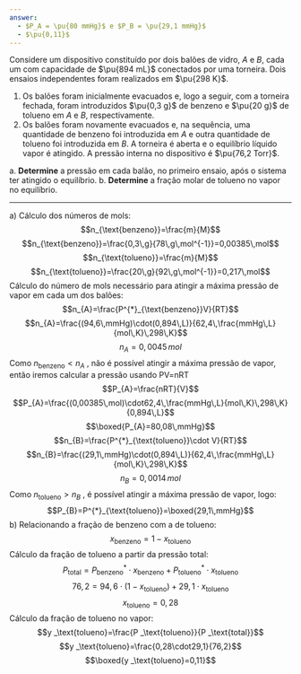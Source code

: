 ```yaml
---
answer:
  - $P_A = \pu{80 mmHg}$ e $P_B = \pu{29,1 mmHg}$
  - $\pu{0,11}$
---
```



Considere um dispositivo constituído por dois balões de vidro, $A$ e $B$, cada um com capacidade de $\pu{894 mL}$ conectados por uma torneira. Dois ensaios independentes foram realizados em $\pu{298 K}$.

1. Os balões foram inicialmente evacuados e, logo a seguir, com a torneira fechada, foram introduzidos $\pu{0,3 g}$ de benzeno e $\pu{20 g}$ de tolueno em $A$ e $B$, respectivamente. 
2. Os balões foram novamente evacuados e, na sequência, uma quantidade de benzeno foi introduzida em $A$ e outra quantidade de tolueno foi introduzida em $B$. A torneira é aberta e o equilíbrio líquido vapor é atingido. A pressão interna no dispositivo é $\pu{76,2 Torr}$.

a. **Determine** a pressão em cada balão, no primeiro ensaio, após o sistema ter atingido o equilíbrio.
b. **Determine** a fração molar de tolueno no vapor no equilíbrio.

---

a) Cálculo dos números de mols:
$$n_{\text{benzeno}}=\frac{m}{M}$$
$$n_{\text{benzeno}}=\frac{0,3\,g}{78\,g\,mol^{-1}}=0,00385\,mol$$
$$n_{\text{tolueno}}=\frac{m}{M}$$
$$n_{\text{tolueno}}=\frac{20\,g}{92\,g\,mol^{-1}}=0,217\,mol$$
Cálculo do número de mols necessário para atingir a máxima pressão de vapor em cada um dos balões:
$$n_{A}=\frac{P^{*}_{\text{benzeno}}V}{RT}$$
$$n_{A}=\frac{(94,6\,mmHg)\cdot(0,894\,L)}{62,4\,\frac{mmHg\,L}{mol\,K}\,298\,K}$$
$$n_{A}=0,0045\,mol$$
Como $n_{\text{benzeno}}<n_{A}$ , não é possível atingir a máxima pressão de vapor, então iremos calcular a pressão usando PV=nRT
$$P_{A}=\frac{nRT}{V}$$
$$P_{A}=\frac{(0,00385\,mol)\cdot62,4\,\frac{mmHg\,L}{mol\,K}\,298\,K}{0,894\,L}$$
$$\boxed{P_{A}=80,08\,mmHg}$$
$$n_{B}=\frac{P^{*}_{\text{tolueno}}\cdot V}{RT}$$
$$n_{B}=\frac{(29,1\,mmHg)\cdot(0,894\,L)}{62,4\,\frac{mmHg\,L}{mol\,K}\,298\,K}$$
$$n_{B}=0,0014\,mol$$
Como $n_{\text{tolueno}}>n_{B}$ , é possível atingir a máxima pressão de vapor, logo:
$$P_{B}=P^{*}_{\text{tolueno}}=\boxed{29,1\,mmHg}$$
b) Relacionando a fração de benzeno com a de tolueno:
$$x_{\text{benzeno}}=1-x_{\text{tolueno}}$$
Cálculo da fração de tolueno a partir da pressão total:
$$P_{\text{total}}=P_{\text{benzeno}}^{*}\cdot x_{\text{benzeno}}+P_{\text{tolueno}}^{*}\cdot x_{\text{tolueno}}$$
$$76,2=94,6\cdot(1-x_{\text{tolueno}})+29,1\cdot x_{\text{tolueno}}$$
$$x_{\text{tolueno}}=0,28$$
Cálculo da fração de tolueno no vapor:
$$y _\text{tolueno}=\frac{P _\text{tolueno}}{P _\text{total}}$$
$$y _\text{tolueno}=\frac{0,28\cdot29,1}{76,2}$$
$$\boxed{y _\text{tolueno}=0,11}$$